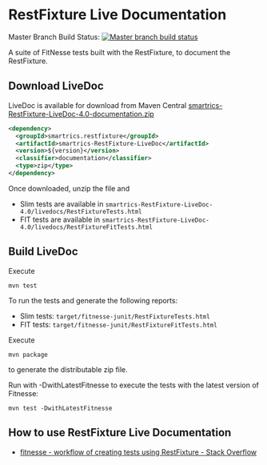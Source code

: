 RestFixture Live Documentation
==============================

Master Branch Build Status: [![Master branch build status](https://travis-ci.org/smartrics/RestFixtureLiveDoc.svg?branch=master)](https://travis-ci.org/smartrics/RestFixtureLiveDoc)

A suite of FitNesse tests built with the RestFixture, to document the RestFixture.

Download LiveDoc
----------------

LiveDoc is available for download from Maven Central
[smartrics-RestFixture-LiveDoc-4.0-documentation.zip](http://search.maven.org/remotecontent?filepath=smartrics/restfixture/smartrics-RestFixture-LiveDoc/4.0/smartrics-RestFixture-LiveDoc-4.0-documentation.zip)

```xml
<dependency>
  <groupId>smartrics.restfixture</groupId>
  <artifactId>smartrics-RestFixture-LiveDoc</artifactId>
  <version>${version}</version>
  <classifier>documentation</classifier>
  <type>zip</type>
</dependency>
```

Once downloaded, unzip the file and

* Slim tests are available in `smartrics-RestFixture-LiveDoc-4.0/livedocs/RestFixtureTests.html`
* FIT tests are available in `smartrics-RestFixture-LiveDoc-4.0/livedocs/RestFixtureFitTests.html`

Build LiveDoc
-------------

Execute

```
mvn test
```

To run the tests and generate the following reports:

* Slim tests: `target/fitnesse-junit/RestFixtureTests.html`
* FIT tests: `target/fitnesse-junit/RestFixtureFitTests.html`

Execute

```
mvn package
```

to generate the distributable zip file.

Run with -DwithLatestFitnesse to execute the tests with the latest version of Fitnesse:

```
mvn test -DwithLatestFitnesse
```

How to use RestFixture Live Documentation
-------------

 - [fitnesse - workflow of creating tests using RestFixture - Stack Overflow](https://stackoverflow.com/questions/35753103/workflow-of-creating-tests-using-restfixture)
